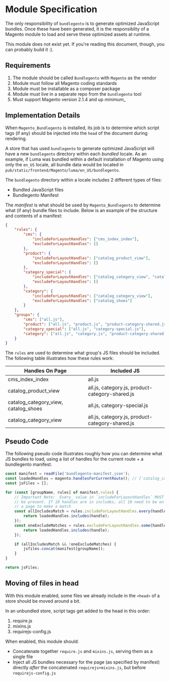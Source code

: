 # Module Specification

The only responsibility of `bundlegento` is to generate optimized JavaScript bundles. Once these have been generated, it is the responsiblity of a Magento module to load and serve these optimized assets at runtime.

This module does not exist yet. If you're reading this document, though, you can probably build it :).

## Requirements

1. The module should be called `Bundlegento` with `Magento` as the vendor
1. Module must follow all Magento coding standards
1. Module must be installable as a composer package
1. Module must live in a separate repo from the `bundlegento` tool
1. Must support Magento version 2.1.4 and up _minimum__

## Implementation Details

 When `Magento_Bundlegento` is installed, its job is to determine which script tags (if any) should be injected into the `head` of the document during rendering.

 A store that has used `bundlegento` to generate optimized JavaScript will have a new `bundlegento` directory within each _bundled_ locale. As an example, if Luma was bundled within a default installation of Magento using only the `en_US` locale, all bundle data would be located in `pub/static/frontend/Magento/luma/en_US/bundlegento`.

 The `bundlegento` directory within a locale includes 2 different types of files:

- Bundled JavaScript files
- Bundlegento Manifest

The _manifest_ is what should be used by `Magento_Bundlegento` to determine what (if any) bundle files to include. Below is an example of the structure and contents of a manifest:

```json
{
    "rules": {
        "cms": {
            "includeForLayoutHandles": ["cms_index_index"],
            "excludeForLayoutHandles": []
        },
        "product": {
            "includeForLayoutHandles": ["catalog_product_view"],
            "excludeForLayoutHandles": []
        },
        "category_special": {
            "includeForLayoutHandles": ["catalog_category_view", "catalog_shoes"],
            "excludeForLayoutHandles": []
        },
        "category": {
            "includeForLayoutHandles": ["catalog_category_view"],
            "excludeForLayoutHandles": ["catalog_shoes"]
        }
    },
    "groups": {
        "cms": ["all.js"],
        "product": ["all.js", "product.js", "product-category-shared.js"],
        "category_special": ["all.js", "category-special.js"],
        "category": ["all.js", "category.js", "product-category-shared.js"]
    }
}
```

The `rules` are used to determine what group's JS files should be included. The following table illustrates how these rules work:

| Handles On Page                      | Included JS                                     | 
|--------------------------------------|-------------------------------------------------|  
| cms_index_index                      | all.js                                          | 
| catalog_product_view                 | all.js, category.js, product-category-shared.js | 
| catalog_category_view, catalog_shoes | all.js, category-special.js                     | 
| catalog_category_view                | all.js, category.js, product-category-shared.js | 

## Pseudo Code

The following pseudo code illustrates roughly how you can determine what JS bundles to load, using a list of handles for the current route + a bundlegento manifest.

```js
const manifest = readFile('bundlegento-manifest.json');
const loadedHandles = magento.handlesForCurrentRoute(); // ['catalog_category_view', 'catalog_shoes']
const jsFiles = [];

for (const [groupName, rules] of manifest.rules) {
    // Important Note: _Every_ value in `includeForLayoutHandles` MUST
    // be present. If 10 handles are in includes, all 10 need to be on 
    // a page to make a match
    const allIncludesMatch = rules.includeForLayoutHandles.every(handle => {
        return loadedHandles.includes(handle);
    });
    const oneExcludeMatches = rules.excludeForLayoutHandles.some(handle => {
        return loadedHandles.includes(handle);
    });

    if (allIncludesMatch && !oneExcludeMatches) {
        jsfiles.concat(manifest[groupName]);
    }
}

return jsFiles;
```

## Moving of files in head

With this module enabled, some files we already include in the `<head>` of a store should be moved around a bit.

In an unbundled store, script tags get added to the head in this order:

1. require.js
1. mixins.js
1. requirejs-config.js

When enabled, this module should:

- Concatenate together `require.js` and `mixins.js`, serving them as a single file
- Inject all JS bundles necessary for the page (as specified by manifest) directly _after_ the concatenated `requirejs+mixins.js`, but before `requirejs-config.js`